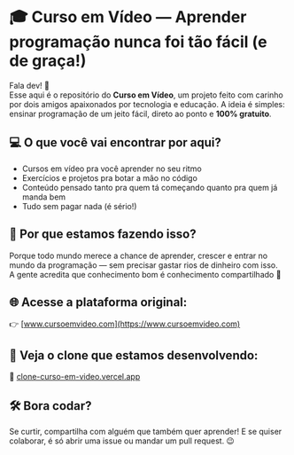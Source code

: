 # 🎓 Curso em Vídeo — Aprender programação nunca foi tão fácil (e de graça!)

Fala dev! 👋  
Esse aqui é o repositório do **Curso em Vídeo**, um projeto feito com carinho por dois amigos apaixonados por tecnologia e educação. A ideia é simples: ensinar programação de um jeito fácil, direto ao ponto e **100% gratuito**.

## 💻 O que você vai encontrar por aqui?

- Cursos em vídeo pra você aprender no seu ritmo  
- Exercícios e projetos pra botar a mão no código  
- Conteúdo pensado tanto pra quem tá começando quanto pra quem já manda bem  
- Tudo sem pagar nada (é sério!)

## 🚀 Por que estamos fazendo isso?

Porque todo mundo merece a chance de aprender, crescer e entrar no mundo da programação — sem precisar gastar rios de dinheiro com isso.  
A gente acredita que conhecimento bom é conhecimento compartilhado 💙

## 🌐 Acesse a plataforma original:

👉 [www.cursoemvideo.com](https://www.cursoemvideo.com)

## 🧪 Veja o clone que estamos desenvolvendo:

🔗 [clone-curso-em-video.vercel.app](https://clone-curso-em-video.vercel.app)

## 🛠️ Bora codar?

Se curtir, compartilha com alguém que também quer aprender! E se quiser colaborar, é só abrir uma issue ou mandar um pull request. 😉
